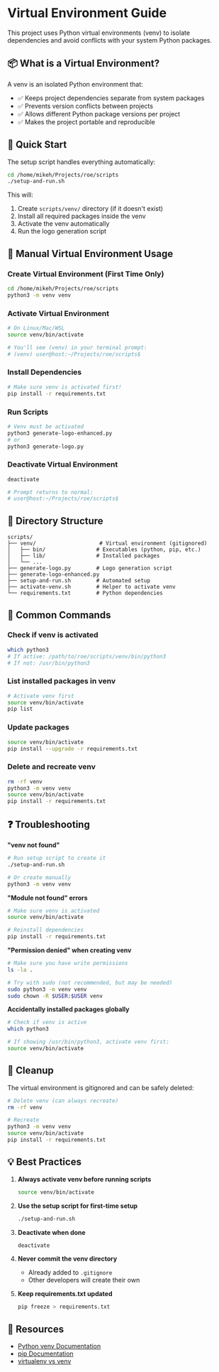 # Virtual Environment Guide

This project uses Python virtual environments (venv) to isolate dependencies and avoid conflicts with your system Python packages.

## 📦 What is a Virtual Environment?

A venv is an isolated Python environment that:
- ✅ Keeps project dependencies separate from system packages
- ✅ Prevents version conflicts between projects
- ✅ Allows different Python package versions per project
- ✅ Makes the project portable and reproducible

## 🚀 Quick Start

The setup script handles everything automatically:

```bash
cd /home/mikeh/Projects/roe/scripts
./setup-and-run.sh
```

This will:
1. Create `scripts/venv/` directory (if it doesn't exist)
2. Install all required packages inside the venv
3. Activate the venv automatically
4. Run the logo generation script

## 🔧 Manual Virtual Environment Usage

### Create Virtual Environment (First Time Only)
```bash
cd /home/mikeh/Projects/roe/scripts
python3 -m venv venv
```

### Activate Virtual Environment
```bash
# On Linux/Mac/WSL
source venv/bin/activate

# You'll see (venv) in your terminal prompt:
# (venv) user@host:~/Projects/roe/scripts$
```

### Install Dependencies
```bash
# Make sure venv is activated first!
pip install -r requirements.txt
```

### Run Scripts
```bash
# Venv must be activated
python3 generate-logo-enhanced.py
# or
python3 generate-logo.py
```

### Deactivate Virtual Environment
```bash
deactivate

# Prompt returns to normal:
# user@host:~/Projects/roe/scripts$
```

## 📁 Directory Structure

```
scripts/
├── venv/                    # Virtual environment (gitignored)
│   ├── bin/                # Executables (python, pip, etc.)
│   ├── lib/                # Installed packages
│   └── ...
├── generate-logo.py        # Logo generation script
├── generate-logo-enhanced.py
├── setup-and-run.sh        # Automated setup
├── activate-venv.sh        # Helper to activate venv
└── requirements.txt        # Python dependencies
```

## 🎯 Common Commands

### Check if venv is activated
```bash
which python3
# If active: /path/to/roe/scripts/venv/bin/python3
# If not: /usr/bin/python3
```

### List installed packages in venv
```bash
# Activate venv first
source venv/bin/activate
pip list
```

### Update packages
```bash
source venv/bin/activate
pip install --upgrade -r requirements.txt
```

### Delete and recreate venv
```bash
rm -rf venv
python3 -m venv venv
source venv/bin/activate
pip install -r requirements.txt
```

## ❓ Troubleshooting

**"venv not found"**
```bash
# Run setup script to create it
./setup-and-run.sh

# Or create manually
python3 -m venv venv
```

**"Module not found" errors**
```bash
# Make sure venv is activated
source venv/bin/activate

# Reinstall dependencies
pip install -r requirements.txt
```

**"Permission denied" when creating venv**
```bash
# Make sure you have write permissions
ls -la .

# Try with sudo (not recommended, but may be needed)
sudo python3 -m venv venv
sudo chown -R $USER:$USER venv
```

**Accidentally installed packages globally**
```bash
# Check if venv is active
which python3

# If showing /usr/bin/python3, activate venv first:
source venv/bin/activate
```

## 🧹 Cleanup

The virtual environment is gitignored and can be safely deleted:

```bash
# Delete venv (can always recreate)
rm -rf venv

# Recreate
python3 -m venv venv
source venv/bin/activate
pip install -r requirements.txt
```

## 💡 Best Practices

1. **Always activate venv before running scripts**
   ```bash
   source venv/bin/activate
   ```

2. **Use the setup script for first-time setup**
   ```bash
   ./setup-and-run.sh
   ```

3. **Deactivate when done**
   ```bash
   deactivate
   ```

4. **Never commit the venv directory**
   - Already added to `.gitignore`
   - Other developers will create their own

5. **Keep requirements.txt updated**
   ```bash
   pip freeze > requirements.txt
   ```

## 🔗 Resources

- [Python venv Documentation](https://docs.python.org/3/library/venv.html)
- [pip Documentation](https://pip.pypa.io/en/stable/)
- [virtualenv vs venv](https://stackoverflow.com/questions/41573587/what-is-the-difference-between-venv-pyvenv-pyenv-virtualenv-virtualenvwrappe)

